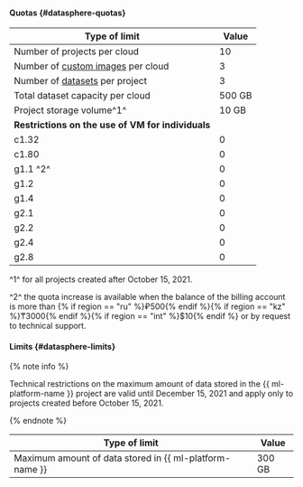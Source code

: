#### Quotas {#datasphere-quotas}

| Type of limit | Value |
| ----- | ----- |
| Number of projects per cloud | 10 |
| Number of [custom images](../datasphere/operations/user-images.md) per cloud | 3 |
| Number of [datasets](../datasphere/concepts/dataset.md) per project | 3 |
| Total dataset capacity per cloud | 500 GB |
| Project storage volume^1^ | 10 GB |
| **Restrictions on the use of VM for individuals** | |
| c1.32 | 0 |
| c1.80 | 0 |
| g1.1 ^2^ | 0 |
| g1.2 | 0 |
| g1.4 | 0 |
| g2.1 | 0 |
| g2.2 | 0 |
| g2.4 | 0 |
| g2.8 | 0 |

^1^ for all projects created after October 15, 2021.

^2^ the quota increase is available when the balance of the billing account is more than {% if region == "ru" %}₽500{% endif %}{% if region == "kz" %}₸3000{% endif %}{% if region == "int" %}$10{% endif %} or by request to technical support.

#### Limits {#datasphere-limits}

{% note info %}

Technical restrictions on the maximum amount of data stored in the {{ ml-platform-name }} project are valid until December 15, 2021 and apply only to projects created before October 15, 2021.

{% endnote %}

| Type of limit | Value |
| ----- | ----- |
| Maximum amount of data stored in {{ ml-platform-name }} | 300 GB |

